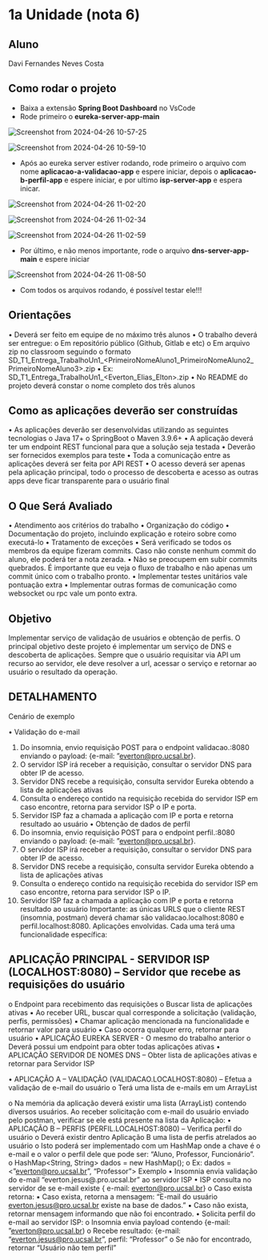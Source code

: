 # 1a Unidade (nota 6)

## Aluno
Davi Fernandes Neves Costa

## Como rodar o projeto
- Baixa a extensão **Spring Boot Dashboard** no VsCode
- Rode primeiro o **eureka-server-app-main**

![Screenshot from 2024-04-26 10-57-25](https://github.com/davimgfx/SD-Projeto-Unidade-1/assets/118557337/6d54054d-4a22-45a3-8fcd-d68ccad1ff29)

![Screenshot from 2024-04-26 10-59-10](https://github.com/davimgfx/SD-Projeto-Unidade-1/assets/118557337/8e54b85c-ff18-40f8-9b63-e51054b55cc5)

- Após ao eureka server estiver rodando, rode primeiro o arquivo com nome **aplicacao-a-validacao-app** e espere iniciar, depois o **aplicacao-b-perfil-app** e espere iniciar, e por ultimo **isp-server-app** e espera inicar.

![Screenshot from 2024-04-26 11-02-20](https://github.com/davimgfx/SD-Projeto-Unidade-1/assets/118557337/adee07c2-27cb-4420-8be3-aacce56257f5)

![Screenshot from 2024-04-26 11-02-34](https://github.com/davimgfx/SD-Projeto-Unidade-1/assets/118557337/6fef30c0-7f6b-4a87-a1c2-49b2768fa8d8)

![Screenshot from 2024-04-26 11-02-59](https://github.com/davimgfx/SD-Projeto-Unidade-1/assets/118557337/bf271cc0-883e-457d-8643-e134636ae6ec)

- Por último, e não menos importante, rode o arquivo **dns-server-app-main** e espere iniciar

![Screenshot from 2024-04-26 11-08-50](https://github.com/davimgfx/SD-Projeto-Unidade-1/assets/118557337/2d6179e6-10db-447b-bf64-2c4aeda695d8)

- Com todos os arquivos rodando, é possível testar ele!!!



## Orientações

• Deverá ser feito em equipe de no máximo três alunos
• O trabalho deverá ser entregue:
o Em repositório público (Github, Gitlab e etc)
o Em arquivo zip no classroom seguindo o formato
SD_T1_Entrega_TrabalhoUn1_<PrimeiroNomeAluno1_PrimeiroNomeAluno2_
PrimeiroNomeAluno3>.zip
▪ Ex: SD_T1_Entrega_TrabalhoUn1_<Everton_Elias_Elton>.zip
• No README do projeto deverá constar o nome completo dos três alunos

## Como as aplicações deverão ser construídas
• As aplicações deverão ser desenvolvidas utilizando as seguintes tecnologias
o Java 17+
o SpringBoot
o Maven 3.9.6+
• A aplicação deverá ter um endpoint REST funcional para que a solução seja testada
• Deverão ser fornecidos exemplos para teste
• Toda a comunicação entre as aplicações deverá ser feita por API REST
• O acesso deverá ser apenas pela aplicação principal, todo o processo de descoberta e
acesso as outras apps deve ficar transparente para o usuário final
## O Que Será Avaliado
• Atendimento aos critérios do trabalho
• Organização do código
• Documentação do projeto, incluindo explicação e roteiro sobre como executá-lo
• Tratamento de exceções
• Será verificado se todos os membros da equipe fizeram commits. Caso não conste nenhum
commit do aluno, ele poderá ter a nota zerada.
• Não se preocupem em subir commits quebrados. É importante que eu veja o fluxo de trabalho
e não apenas um commit único com o trabalho pronto.
• Implementar testes unitários vale pontuação extra
• Implementar outras formas de comunicação como websocket ou rpc vale um ponto extra.
##  Objetivo
Implementar serviço de validação de usuários e obtenção de perfis. O principal objetivo deste projeto é implementar um serviço de DNS e descoberta de aplicações. Sempre que o usuário requisitar via
API um recurso ao servidor, ele deve resolver a url, acessar o serviço e retornar ao usuário o resultado
da operação.

## DETALHAMENTO

Cenário de exemplo

• Validação do e-mail
1. Do insomnia, envio requisição POST para o endpoint validacao.<seuservidor>:8080
enviando o payload: {e-mail: ”everton@pro.ucsal.br}.
1. O servidor ISP irá receber a requisição, consultar o servidor DNS para obter IP de acesso.
2. Servidor DNS recebe a requisição, consulta servidor Eureka obtendo a lista de aplicações
ativas
1. Consulta o endereço contido na requisição recebida do servidor ISP em caso encontre,
retorna para servidor ISP o IP e porta.
1. Servidor ISP faz a chamada a aplicação com IP e porta e retorna resultado ao usuário
• Obtenção de dados de perfil
1. Do insomnia, envio requisição POST para o endpoint perfil.<seuservidor>:8080 enviando o
payload: {e-mail: ”everton@pro.ucsal.br}.
1. O servidor ISP irá receber a requisição, consultar o servidor DNS para obter IP de acesso.
2. Servidor DNS recebe a requisição, consulta servidor Eureka obtendo a lista de aplicações
ativas
1. Consulta o endereço contido na requisição recebida do servidor ISP em caso encontre,
retorna para servidor ISP o IP.
1. Servidor ISP faz a chamada a aplicação com IP e porta e retorna resultado ao usuário
Importante: as únicas URLS que o cliente REST (insomnia, postman) deverá chamar são
validacao.localhost:8080 e perfil.localhost:8080.
Aplicações envolvidas. Cada uma terá uma funcionalidade específica:
## APLICAÇÃO PRINCIPAL - SERVIDOR ISP (LOCALHOST:8080) – Servidor que recebe as requisições do usuário
o Endpoint para recebimento das requisições
o Buscar lista de aplicações ativas
▪ Ao receber URL, buscar qual corresponde a solicitação (validação, perfis, permissões)
▪ Chamar aplicação mencionada na funcionalidade e retornar valor para usuário
▪ Caso ocorra qualquer erro, retornar para usuário
• APLICAÇÃO EUREKA SERVER - O mesmo do trabalho anterior
o Deverá possui um endpoint para obter todas aplicações ativas
• APLICAÇÃO SERVIDOR DE NOMES DNS – Obter lista de aplicações ativas e retornar para
Servidor ISP

• APLICAÇÃO A – VALIDAÇÃO (VALIDACAO.LOCALHOST:8080) – Efetua a validação de e-mail do
usuário
o Terá uma lista de e-mails em um ArrayList

o Na memória da aplicação deverá existir uma lista (ArrayList) contendo diversos usuários. Ao
receber solicitação com e-mail do usuário enviado pelo postman, verificar se ele está
presente na lista da Aplicação:
• APLICAÇÃO B – PERFIS (PERFIL.LOCALHOST:8080) – Verifica perfil do usuário
o Deverá existir dentro Aplicação B uma lista de perfis atrelados ao usuário
o Isto poderá ser implementado com um HashMap onde a chave é o e-mail e o valor o perfil
dele que pode ser: “Aluno, Professor, Funcionário”.
o HashMap<String, String> dados = new HashMap();
o Ex: dados = <”everton@pro.ucsal.br”, “Professor”>
Exemplo
• Insomnia envia validação do e-mail “everton.jesus@.pro.ucsal.br” ao servidor ISP
• ISP consulta no servidor de se e-mail existe { e-mail: everton@pro.ucsal.br}
o Caso exista retorna:
▪ Caso exista, retorna a mensagem: “E-mail do usuário everton.jesus@pro.ucsal.br existe
na base de dados.”
▪ Caso não exista, retornar mensagem informando que não foi encontrado.
• Solicita perfil do e-mail ao servidor ISP:
o Insomnia envia payload contendo {e-mail: ”everton@pro.ucsal.br)
o Recebe resultado: {e-mail: “everton.jesus@pro.ucsal.br”, perfil: “Professor”
o Se não for encontrado, retornar “Usuário não tem perfil”
